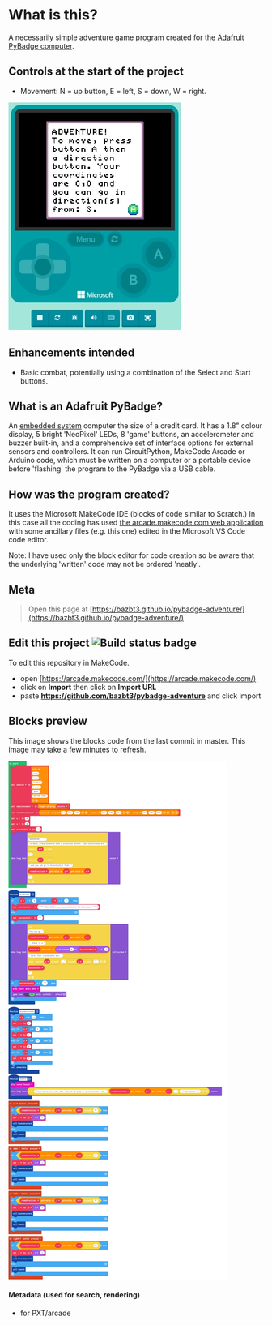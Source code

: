  # What is this?

A necessarily simple adventure game program created for the [Adafruit PyBadge computer](https://www.adafruit.com/product/4200).

## Controls at the start of the project

* Movement: N = up button, E = left, S = down, W = right.

![Photo!](/img/pybadge-adventure_photo.jpeg)

## Enhancements intended

* Basic combat, potentially using a combination of the Select and Start buttons.

## What is an Adafruit PyBadge?

An [embedded system](https://en.wikipedia.org/wiki/Embedded_system) computer the size of a credit card.  It has a 1.8" colour display, 5 bright 'NeoPixel' LEDs, 8 'game' buttons, an accelerometer and buzzer built-in, and a comprehensive set of interface options for external sensors and controllers.  It can run CircuitPython, MakeCode Arcade or Arduino code, which must be written on a computer or a portable device before 'flashing' the program to the PyBadge via a USB cable.

## How was the program created?

It uses the Microsoft MakeCode IDE (blocks of code similar to Scratch.)  In this case all the coding has used [the arcade.makecode.com web application](https://arcade.makecode.com) with some ancillary files (e.g. this one) edited in the Microsoft VS Code code editor.

Note: I have used only the block editor for code creation so be aware that the underlying 'written' code may not be ordered 'neatly'.

## Meta

> Open this page at [https://bazbt3.github.io/pybadge-adventure/](https://bazbt3.github.io/pybadge-adventure/)

## Edit this project ![Build status badge](https://github.com/bazbt3/pybadge-adventure/workflows/MakeCode/badge.svg)

To edit this repository in MakeCode.

* open [https://arcade.makecode.com/](https://arcade.makecode.com/)
* click on **Import** then click on **Import URL**
* paste **https://github.com/bazbt3/pybadge-adventure** and click import

## Blocks preview

This image shows the blocks code from the last commit in master.
This image may take a few minutes to refresh.

![A rendered view of the blocks](https://github.com/bazbt3/pybadge-adventure/raw/master/.github/makecode/blocks.png)

#### Metadata (used for search, rendering)

* for PXT/arcade
<script src="https://makecode.com/gh-pages-embed.js"></script><script>makeCodeRender("{{ site.makecode.home_url }}", "{{ site.github.owner_name }}/{{ site.github.repository_name }}");</script>
